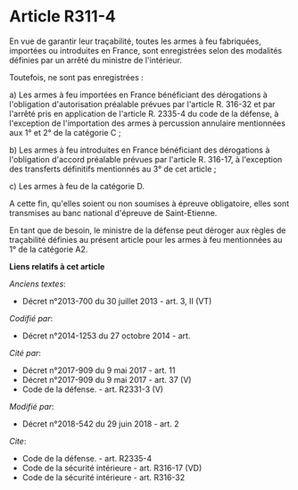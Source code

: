 # Article R311-4

En vue de garantir leur traçabilité, toutes les armes à feu fabriquées, importées ou introduites en France, sont enregistrées
selon des modalités définies par un arrêté du ministre de l'intérieur.

Toutefois, ne sont pas enregistrées :

a) Les armes à feu importées en France bénéficiant des dérogations à l'obligation d'autorisation préalable prévues par
l'article R. 316-32 et par l'arrêté pris en application de l'article R. 2335-4 du code de la défense, à l'exception de
l'importation des armes à percussion annulaire mentionnées aux 1° et 2° de la catégorie C ;

b) Les armes à feu introduites en France bénéficiant des dérogations à l'obligation d'accord préalable prévues par l'article
R. 316-17, à l'exception des transferts définitifs mentionnés au 3° de cet article ;

c) Les armes à feu de la catégorie D.

A cette fin, qu'elles soient ou non soumises à épreuve obligatoire, elles sont transmises au banc national d'épreuve de
Saint-Etienne.

En tant que de besoin, le ministre de la défense peut déroger aux règles de traçabilité définies au présent article pour les
armes à feu mentionnées au 1° de la catégorie A2.

**Liens relatifs à cet article**

_Anciens textes_:

  - Décret n°2013-700 du 30 juillet 2013 - art. 3, II (VT)

_Codifié par_:

  - Décret n°2014-1253 du 27 octobre 2014 - art.

_Cité par_:

  - Décret n°2017-909 du 9 mai 2017 - art. 11
  - Décret n°2017-909 du 9 mai 2017 - art. 37 (V)
  - Code de la défense. - art. R2331-3 (V)

_Modifié par_:

  - Décret n°2018-542 du 29 juin 2018 - art. 2

_Cite_:

  - Code de la défense. - art. R2335-4
  - Code de la sécurité intérieure - art. R316-17 (VD)
  - Code de la sécurité intérieure - art. R316-32
